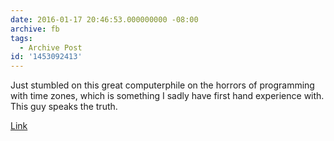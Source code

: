 ```yaml
---
date: 2016-01-17 20:46:53.000000000 -08:00
archive: fb
tags: 
  - Archive Post
id: '1453092413'
---
```


Just stumbled on this great computerphile on the horrors of programming with time zones, which is something I sadly have first hand experience with. This guy speaks the truth. 

[Link](http://youtu.be/-5wpm-gesOY)
